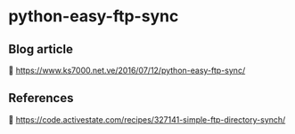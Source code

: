 # python-easy-ftp-sync

## Blog article
🔗 https://www.ks7000.net.ve/2016/07/12/python-easy-ftp-sync/

## References

🔗 https://code.activestate.com/recipes/327141-simple-ftp-directory-synch/
